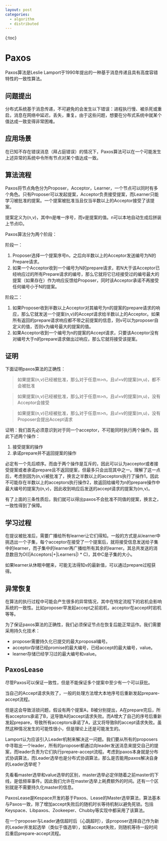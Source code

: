 ```yaml
---
layout: post
categories: 
  - algorithm
  - distributed
---
```


{:toc}

# Paxos

Paxos算法是Leslie Lamport于1990年提出的一种基于消息传递且具有高度容错特性的一致性算法。

## 问题提出

分布式系统基于消息传递，不可避免的会发生以下错误：进程执行慢、被杀死或重启，消息在网络中延迟，丢失，重复。由于这些问题，想要在分布式系统中就某个值达成一致变得非常困难。

## 应用场景

在已知不存在错误消息（拜占庭错误）的情况下，Paxos算法可以在一个可能发生上述异常的系统中令所有节点对某个值达成一致。

## 算法流程

Paxos将节点角色分为Proposer，Acceptor，Learner，一个节点可以同时有多个角色。只有Proposer可以发起提案，Acceptor负责接受提案，而Learner只能学习被批准的提案。一个提案被批准当且仅当半数以上的Acceptor接受了该提案。

提案定义为(n,v)，其中n是唯一序号，而v是提案的值。n可以本地自动生成后拼装上节点ID。

Paxos算法分为两个阶段：

阶段一：

1. Proposer选择一个提案序号n，之后向半数以上的Acceptor发送编号为N的Prepare请求。
2. 如果一个Acceptor收到一个编号为N的prepare请求，若N大于该Acceptor已经响应过的所有Prepare请求的编号，那么它就将它已经接受过的编号最大的提案（如果存在）作为响应反馈给Proposer，同时该Acceptor承诺不再接受任何编号小于N的提案。

阶段二：

1. 如果Proposer收到半数以上Acceptor对其编号为n的提案的prepare请求的响应，那么它就发送一个提案(n,v)的Accept请求给半数以上的Acceptor。如果所有返回的prepare请求响应都不带之前提案的信息，则v可以为proposer自定义的值，否则v为编号最大的提案的值。
2. 如果Acceptor收到一个编号为n的提案的Accept请求，只要该Acceptor没有对编号大于n的prepare请求做出过响应，那么它就将接受该提案。

## 证明

下面证明paxos算法的正确性：

> 如果提案(n,v)已经被批准，那么对于任意m>n，且u!=v的提案(m,u)，都不会被批准

> 如果提案(n,v)已经被批准，那么对于任意m>n，且u!=v的提案(m,u)，没有Acceptor会接受

> 如果提案(n,v)已经被批准，那么对于任意m>n，且u!=v的提案(m,u)，没有Proposer会提出Accept请求

证明：我们首先必须意识到对于同一个acceptor，不可能同时执行两个操作。因此下述两个操作：

1. 接受提案的操作
2. 承诺prepare并不返回提案的操作

必定有一个先后顺序。而由于两个操作是互斥的，因此可以认为acceptor或者接受提案或者承诺prepare且不返回提案，但最多只会出现其中之一。理解了这一点后，考虑到因为(n,v)被批准了，换言之半数以上的acceptors执行了操作1，因此不可能存在半数以上的acceptors执行操作2，故返回给编号为n的prepare操作中最大编号的提案为(n,v)，因此收到响应后发送的accept请求的提案为(m,v)。



有了上面的三条性质后，我们就可以得出paxos不会批准不同值的提案，换言之，一致性得到了保障。

## 学习过程

在提议被批准后，需要广播给所有learner让它们得知。一般的方式是从learner中挑选出一个子集，每个acceptor在接受了一个提案后，就将接受信息发送给子集中的learner，而子集中的learner再广播给所有其余的learner。其总共发送的消息数目为O((|Acceptors|+|Learners|) * C)，其中C是子集的大小。

如果learner从休眠中醒来，可能无法得知v的最新值，可以通过prepare过程获得。

## 异常恢复

在算法的执行过程中可能会产生很多的异常情况，其中在特定流程下的宕机会影响系统的一致性。比如proposer早发起accept之前宕机，acceptor在accept时宕机等等。

为了保证paxos算法的正确性，我们必须保证节点在恢复后能正常运作。我们需要采用持久化技术：

- proposer需要持久化已提交的最大proposal编号。
- acceptor存储已经promise的最大编号，已经accept的最大编号，value。
- learner存储已经学习过的最大编号和value。

## PaxosLease

尽管Paxos可以保证一致性，但是不能保证多个提案中至少有一个可以获批。

当自己的Accept请求失败了，一般的处理方法增大本地序号后重新发起prepare-accept流程。

但是这会导致活锁问题，假设有两个提案A，B被分别提出，A在prepare完后，所有acceptors承诺了B，这导致A的accept请求失败。而A增大了自己的序号后重新发起prepare，导致所有acceptors承诺了A，这又将导致B的accept请求失败。虽然这种情况发生的可能性很小，但是理论上还是可能发生的。

Lamport认为应该引入Leader机制来解决这一问题。我们要从所有的proposers中寻取出一个leader，所有的proposer都通过向leader发送消息来提交自己的提案，而leader负责为它们执行prepare-accept流程。考虑到paxos本身就是分布式协调算法，而Leader选举也是分布式协调算法，那么是否能用paxos解决自身的Leader选举呢？

先看看master选举和value选举的区别，master选举必定伴随着之前master的下线，是低频率事件。因此我们允许在master选举上耗费额外的时间。还有一个区别就是不需要持久化master的信息。

PaxosLease是Kespace开发的基于Paxos、Lease的Master选举算法，算法基本与Paxos一致，除了增加accept失败后的随机时长等待机制以避免死锁。包括Keyspace、Libpaxos、Zookeeper、Chubby等实现中都采用了该算法。

在一个proposer与Leader通信超时后（心跳超时），该proposer选择自己作为新的Leader并发起选举（类似于值选举），如果accept失败，则随机等待一段时间后重启prepare-accept流程。
